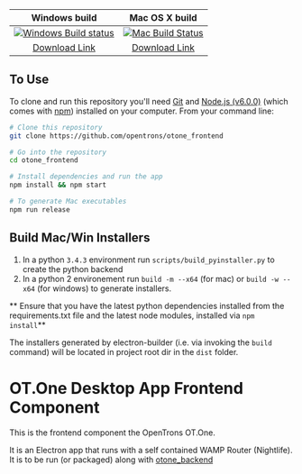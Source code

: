 
| Windows build       | Mac OS X build       |
|:-------------------:|:--------------------:|
 [![Windows Build status]()](https://ci.appveyor.com/project/OpenTrons/otone_frontend) | [![Mac Build Status](https://travis-ci.org/OpenTrons/otone_frontend.svg?branch=master)](https://travis-ci.org/OpenTrons/otone_frontend) |
| [Download Link][1] | [Download Link][2]  |



## To Use

To clone and run this repository you'll need [Git](https://git-scm.com) and [Node.js (v6.0.0)](https://nodejs.org/en/download/) (which comes with [npm](http://npmjs.com)) installed on your computer. From your command line:

```bash
# Clone this repository
git clone https://github.com/opentrons/otone_frontend

# Go into the repository
cd otone_frontend

# Install dependencies and run the app
npm install && npm start

# To generate Mac executables
npm run release
```

## Build Mac/Win Installers

1. In a python `3.4.3` environment run `scripts/build_pyinstaller.py` to create the python backend
2. In a python 2 environement run `build -m --x64` (for mac) or `build -w --x64` (for windows) to generate installers.

** Ensure that you have the latest python dependencies installed from the requirements.txt file and the latest node modules, installed via `npm install`**

The installers generated by electron-builder (i.e. via invoking the `build` command) will be located in project root dir in the `dist` folder.

# OT.One Desktop App Frontend Component

This is the frontend component the OpenTrons OT.One.

It is an Electron app that runs with a self contained WAMP Router (Nightlife). It is to be run (or packaged) along with [otone_backend](http://github.com/OpenTrons/otone_backend)


[1]: https://google.com
[2]: https://google.com
